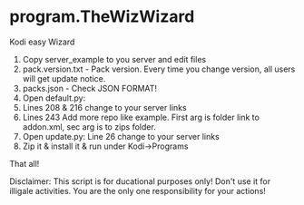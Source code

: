 # program.TheWizWizard
Kodi easy Wizard

1. Copy server_example to you server and edit files
2. pack.version.txt - Pack version. Every time you change version, all users will get update notice.
3. packs.json - Check JSON FORMAT! 
4. Open default.py:
5. Lines 208 & 216 change to your server links
6. Lines 243 Add more repo like example. First arg is folder link to addon.xml, sec arg is to zips folder.
7. Open update.py: Line 26 change to your server links
8. Zip it & install it & run under Kodi->Programs

That all!

Disclaimer: This script is for ducational purposes only! Don't use it for illigale activities. You are the only one responsibility for your actions!
